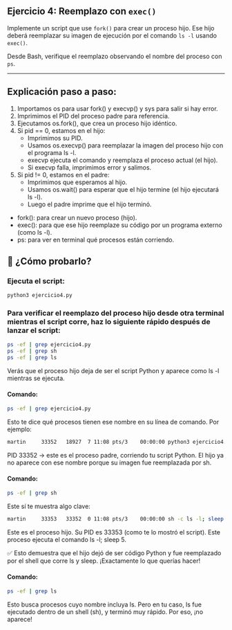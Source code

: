 ## Ejercicio 4: Reemplazo con `exec()`

Implemente un script que use `fork()` para crear un proceso hijo. Ese hijo deberá reemplazar su imagen de ejecución por el comando `ls -l` usando `exec()`.

Desde Bash, verifique el reemplazo observando el nombre del proceso con `ps`.

---

## Explicación paso a paso:
1. Importamos os para usar fork() y execvp() y sys para salir si hay error.
2. Imprimimos el PID del proceso padre para referencia.
3. Ejecutamos os.fork(), que crea un proceso hijo idéntico.
4. Si pid == 0, estamos en el hijo:
    - Imprimimos su PID.
    - Usamos os.execvp() para reemplazar la imagen del proceso hijo con el programa ls -l.
    - execvp ejecuta el comando y reemplaza el proceso actual (el hijo).
    - Si execvp falla, imprimimos error y salimos.
5. Si pid != 0, estamos en el padre:
    - Imprimimos que esperamos al hijo.
    - Usamos os.wait() para esperar que el hijo termine (el hijo ejecutará ls -l).
    - Luego el padre imprime que el hijo terminó.

- fork(): para crear un nuevo proceso (hijo).
- exec(): para que ese hijo reemplaze su código por un programa externo (como ls -l).
- ps: para ver en terminal qué procesos están corriendo.

## 🧪 ¿Cómo probarlo?
### Ejecuta el script:
```bash
python3 ejercicio4.py
```

### Para verificar el reemplazo del proceso hijo desde otra terminal mientras el script corre, haz lo siguiente rápido después de lanzar el script:
```bash
ps -ef | grep ejercicio4.py
ps -ef | grep sh
ps -ef | grep ls
```
Verás que el proceso hijo deja de ser el script Python y aparece como ls -l mientras se ejecuta.

#### Comando:
```bash
ps -ef | grep ejercicio4.py
```
Esto te dice qué procesos tienen ese nombre en su línea de comando. Por ejemplo:
```bash
martin     33352   18927  7 11:08 pts/3    00:00:00 python3 ejercicio4.py
```
PID 33352 → este es el proceso padre, corriendo tu script Python.
El hijo ya no aparece con ese nombre porque su imagen fue reemplazada por sh.

#### Comando:
```bash
ps -ef | grep sh
```
Este sí te muestra algo clave:
```bash
martin     33353   33352  0 11:08 pts/3    00:00:00 sh -c ls -l; sleep 5
```
Este es el proceso hijo.
Su PID es 33353 (como te lo mostró el script).
Este proceso ejecuta el comando ls -l; sleep 5.

✅ Esto demuestra que el hijo dejó de ser código Python y fue reemplazado por el shell que corre ls y sleep. ¡Exactamente lo que querías hacer!

#### Comando:
```bash
ps -ef | grep ls
```
Esto busca procesos cuyo nombre incluya ls. Pero en tu caso, ls fue ejecutado dentro de un shell (sh), y terminó muy rápido. Por eso, ¡no aparece!